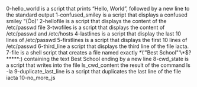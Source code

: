 0-hello_world is a script that prints “Hello, World”, followed by a new line to the standard output
1-confused_smiley is a script that displays a confused smiley "(Ôo)'
2-hellofile is a script that displays the content of the /etc/passwd file
3-twofiles is a script that displays the content of /etc/passwd and /etc/hosts
4-lastlines is a script that display the last 10 lines of /etc/passwd
5-firstlines is a script that displays the first 10 lines of /etc/passwd
6-third_line  a script that displays the third line of the file iacta.
7-file is a shell script that creates a file named exactly \*\\'"Best School"\'\\*$\?\*\*\*\*\*:) containing the text Best School ending by a new line
8-cwd_state is a script that writes into the file ls_cwd_content the result of the command ls -la
9-duplicate_last_line is a script that duplicates the last line of the file iacta
10-no_more_js

